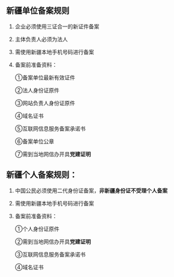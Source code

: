 ## 新疆单位备案规则

1. 企业必须使用三证合一的新证件备案

2. 主体负责人必须为法人

3. 需使用新疆本地手机号码进行备案

4. 备案前准备资料：

   ①备案单位最新有效证件

   ②法人身份证原件

   ③网站负责人身份证原件
   
   ④域名证书
   
   ⑤互联网信息服务备案承诺书

   ⑥备案单位公章

   ⑦需到当地网信办开具**党建证明**
   

## 新疆个人备案规则：

1. 中国公民必须使用二代身份证备案，**非新疆身份证不受理个人备案**

2. 需使用新疆本地手机号码进行备案

3. 备案前准备资料：

   ①个人身份证原件
   
   ②需到当地网信办开具**党建证明**
   
   ③互联网信息服务备案承诺书

   ④域名证书

 

